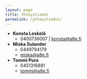 ```yaml
---
layout: page
title: Yhteystiedot
permalink: /yhteystiedot/
---
```



  * **Konsta Leskelä**
    * 0400736007 | konsta@a8e.fi
  * **Miska Sulander**
    * 0449794179
    * miska@a8e.fi
  * **Tommi Pura**
    * 0451316881
    * tommi@a8e.fi
